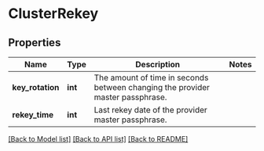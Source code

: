 # ClusterRekey

## Properties
Name | Type | Description | Notes
------------ | ------------- | ------------- | -------------
**key_rotation** | **int** | The amount of time in seconds between changing the provider master passphrase. | 
**rekey_time** | **int** | Last rekey date of the provider master passphrase. | 

[[Back to Model list]](../README.md#documentation-for-models) [[Back to API list]](../README.md#documentation-for-api-endpoints) [[Back to README]](../README.md)


